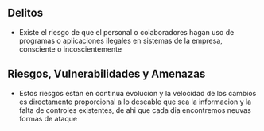 ## Delitos 

* Existe el riesgo de que el personal o colaboradores hagan uso de programas o aplicaciones ilegales en sistemas de la empresa, consciente o incoscientemente 

## Riesgos, Vulnerabilidades y Amenazas

* Estos riesgos estan en continua evolucion y la velocidad de los cambios es directamente proporcional a lo deseable que sea la informacion y la falta de controles existentes, de ahi que cada dia encontremos neuvas formas de ataque